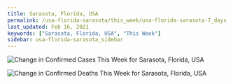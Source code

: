 ```yaml
---
title: Sarasota, Florida, USA
permalink: /usa-florida-sarasota/this_week/usa-florida-sarasota-7_days.html
last_updated: Feb 16, 2021
keywords: ["Sarasota, Florida, USA", "This Week"]
sidebar: usa-florida-sarasota_sidebar
---
```


![Change in Confirmed Cases This Week for Sarasota, Florida, USA](/covid_tracker/images/graphs/usa-florida-sarasota-delta_confirmed-7_days_graph.png)

![Change in Confirmed Deaths This Week for Sarasota, Florida, USA](/covid_tracker/images/graphs/usa-florida-sarasota-delta_deaths-7_days_graph.png)
